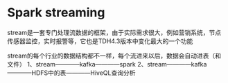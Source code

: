 # Spark streaming

stream是一套专门处理流数据的框架，由于实际需求很大，例如营销系统，节点传感器监控，实时报警等，它也是TDH4.3版本中变化最大的一个功能

stream的每个行业的数据结构都不一样，每个流进来以后，数据会自动进表（和文件）
1、stream————kafka————spark
2、stream————kafka————HDFS中的表————HiveQL查询分析